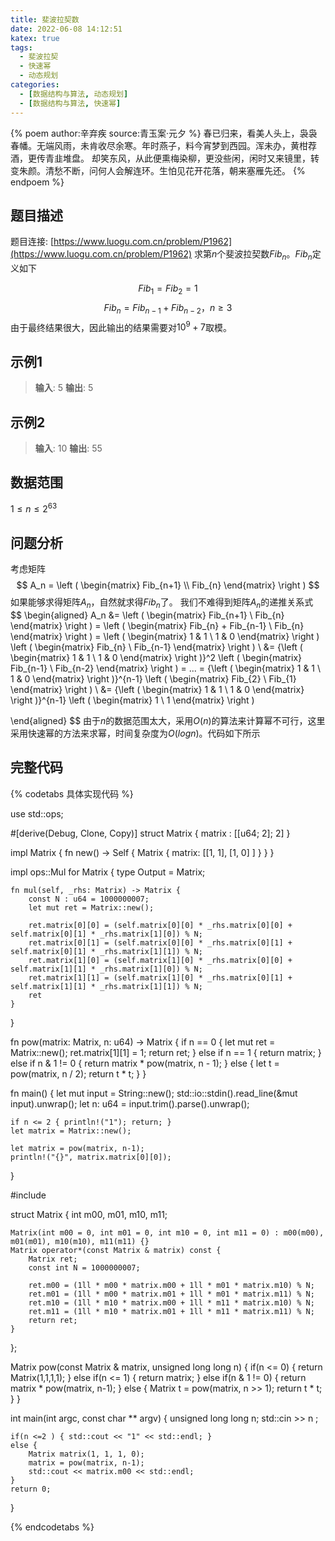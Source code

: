 ```yaml
---
title: 斐波拉契数
date: 2022-06-08 14:12:51
katex: true
tags:
  - 斐波拉契
  - 快速幂
  - 动态规划
categories:
  - [数据结构与算法, 动态规划]
  - [数据结构与算法, 快速幂]
---
```

{% poem author:辛弃疾 source:青玉案·元夕 %}
春已归来，看美人头上，袅袅春幡。无端风雨，未肯收尽余寒。年时燕子，料今宵梦到西园。浑未办，黄柑荐酒，更传青韭堆盘。
却笑东风，从此便熏梅染柳，更没些闲，闲时又来镜里，转变朱颜。清愁不断，问何人会解连环。生怕见花开花落，朝来塞雁先还。
{% endpoem %}

## 题目描述
题目连接: [https://www.luogu.com.cn/problem/P1962](https://www.luogu.com.cn/problem/P1962)
求第$n$个斐波拉契数$Fib_n$。$Fib_n$定义如下

$$
Fib_1 = Fib_2 = 1
$$
$$
Fib_n = Fib_{n-1} + Fib_{n-2}， n \geq 3
$$
由于最终结果很大，因此输出的结果需要对$10^9 + 7$取模。
## 示例1
>**输入**: 5
**输出**: 5
## 示例2
>**输入**: 10
**输出**: 55
## 数据范围
$1 \leq n \leq 2^{63}$

## 问题分析
考虑矩阵
$$
A_n = \left (
        \begin{matrix}
        Fib_{n+1} \\
        Fib_{n}
        \end{matrix}
    \right )
$$
如果能够求得矩阵$A_n$，自然就求得$Fib_n$了。
我们不难得到矩阵$A_n$的递推关系式
$$
\begin{aligned}
A_n &= \left (
        \begin{matrix}
        Fib_{n+1} \\
        Fib_{n}
        \end{matrix}
    \right ) = \left (
        \begin{matrix}
        Fib_{n} + Fib_{n-1} \\
        Fib_{n}
        \end{matrix}
    \right ) = \left (
        \begin{matrix}
        1 & 1 \\
        1 & 0
        \end{matrix}
    \right ) \left (
        \begin{matrix}
        Fib_{n} \\
        Fib_{n-1}
        \end{matrix}
    \right ) \\ &= {\left (
        \begin{matrix}
        1 & 1 \\
        1 & 0
        \end{matrix}
    \right )}^2 \left (
        \begin{matrix}
        Fib_{n-1} \\
        Fib_{n-2}
        \end{matrix}
    \right ) = ... = {\left (
        \begin{matrix}
        1 & 1 \\
        1 & 0
        \end{matrix}
    \right )}^{n-1} \left (
        \begin{matrix}
        Fib_{2} \\
        Fib_{1}
        \end{matrix}
    \right ) \\
    &= {\left (
        \begin{matrix}
        1 & 1 \\
        1 & 0
        \end{matrix}
    \right )}^{n-1} \left (
        \begin{matrix}
        1 \\
        1
        \end{matrix}
    \right )

\end{aligned}
$$
由于$n$的数据范围太大，采用$O(n)$的算法来计算幂不可行，这里采用快速幂的方法来求幂，时间复杂度为$O(logn)$。代码如下所示
## 完整代码
{% codetabs 具体实现代码 %}
<!-- tab lang:rust -->
use std::ops;

#[derive(Debug, Clone, Copy)]
struct Matrix {
    matrix : [[u64; 2]; 2]
}

impl Matrix {
    fn new() -> Self {
        Matrix {
            matrix: [[1, 1], [1, 0] ]
        }
    }
}

impl ops::Mul<Matrix> for Matrix {
    type Output = Matrix;

    fn mul(self, _rhs: Matrix) -> Matrix {
        const N : u64 = 1000000007;
        let mut ret = Matrix::new();
        
        ret.matrix[0][0] = (self.matrix[0][0] * _rhs.matrix[0][0] + self.matrix[0][1] * _rhs.matrix[1][0]) % N;
        ret.matrix[0][1] = (self.matrix[0][0] * _rhs.matrix[0][1] + self.matrix[0][1] * _rhs.matrix[1][1]) % N;
        ret.matrix[1][0] = (self.matrix[1][0] * _rhs.matrix[0][0] + self.matrix[1][1] * _rhs.matrix[1][0]) % N;
        ret.matrix[1][1] = (self.matrix[1][0] * _rhs.matrix[0][1] + self.matrix[1][1] * _rhs.matrix[1][1]) % N;
        ret
    }
}

fn pow(matrix: Matrix, n: u64) -> Matrix {
    if n == 0 {
        let mut ret = Matrix::new();
        ret.matrix[1][1] = 1;
        return ret;
    } else if n == 1 {
        return matrix;
    } else if n & 1 != 0 {
        return matrix * pow(matrix, n - 1);
    } else {
        let t = pow(matrix, n / 2);
        return t * t;
    }
}

fn main() {
    let mut input = String::new();
    std::io::stdin().read_line(&mut input).unwrap();
    let n: u64 = input.trim().parse().unwrap();

    if n <= 2 { println!("1"); return; }
    let matrix = Matrix::new();

    let matrix = pow(matrix, n-1);
    println!("{}", matrix.matrix[0][0]);
}
<!-- endtab -->

<!-- tab lang:cpp -->
#include <iostream>

struct Matrix {
    int m00, m01, m10, m11;

    Matrix(int m00 = 0, int m01 = 0, int m10 = 0, int m11 = 0) : m00(m00), m01(m01), m10(m10), m11(m11) {}
    Matrix operator*(const Matrix & matrix) const {
        Matrix ret;
        const int N = 1000000007;

        ret.m00 = (1ll * m00 * matrix.m00 + 1ll * m01 * matrix.m10) % N;
        ret.m01 = (1ll * m00 * matrix.m01 + 1ll * m01 * matrix.m11) % N;
        ret.m10 = (1ll * m10 * matrix.m00 + 1ll * m11 * matrix.m10) % N;
        ret.m11 = (1ll * m10 * matrix.m01 + 1ll * m11 * matrix.m11) % N;
        return ret;
    }
};

Matrix pow(const Matrix & matrix, unsigned long long n) {
    if(n <= 0) {
        return Matrix(1,1,1,1);
    }
    else if(n <= 1) {
        return matrix;
    }
    else if(n & 1 != 0) {
        return matrix * pow(matrix, n-1);
    }
    else {
        Matrix t = pow(matrix, n >> 1);
        return t * t;
    }
}

int main(int argc, const char ** argv) {
    unsigned long long n;
    std::cin >> n ;

    if(n <=2 ) { std::cout << "1" << std::endl; }
    else {
        Matrix matrix(1, 1, 1, 0);
        matrix = pow(matrix, n-1);
        std::cout << matrix.m00 << std::endl;
    }
    return 0;
}
<!-- endtab -->
{% endcodetabs %}
